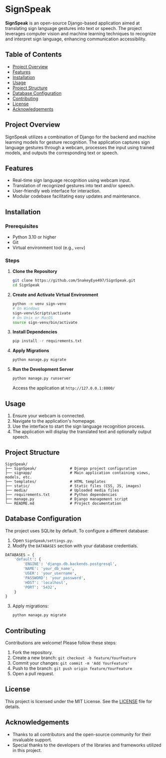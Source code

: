 
# SignSpeak

**SignSpeak** is an open-source Django-based application aimed at translating sign language gestures into text or speech. The project leverages computer vision and machine learning techniques to recognize and interpret sign language, enhancing communication accessibility.

## Table of Contents

- [Project Overview](#project-overview)
- [Features](#features)
- [Installation](#installation)
- [Usage](#usage)
- [Project Structure](#project-structure)
- [Database Configuration](#database-configuration)
- [Contributing](#contributing)
- [License](#license)
- [Acknowledgements](#acknowledgements)

## Project Overview

SignSpeak utilizes a combination of Django for the backend and machine learning models for gesture recognition. The application captures sign language gestures through a webcam, processes the input using trained models, and outputs the corresponding text or speech.

## Features

- Real-time sign language recognition using webcam input.
- Translation of recognized gestures into text and/or speech.
- User-friendly web interface for interaction.
- Modular codebase facilitating easy updates and maintenance.

## Installation

### Prerequisites

- Python 3.10 or higher
- Git
- Virtual environment tool (e.g., `venv`)

### Steps

1. **Clone the Repository**

   ```bash
   git clone https://github.com/SnakeyEye497/SignSpeak.git
   cd SignSpeak
   ```

2. **Create and Activate Virtual Environment**

   ```bash
   python -m venv sign-venv
   # On Windows
   sign-venv\Scripts\activate
   # On Unix or MacOS
   source sign-venv/bin/activate
   ```

3. **Install Dependencies**

   ```bash
   pip install -r requirements.txt
   ```

4. **Apply Migrations**

   ```bash
   python manage.py migrate
   ```

5. **Run the Development Server**

   ```bash
   python manage.py runserver
   ```

   Access the application at `http://127.0.0.1:8000/`

## Usage

1. Ensure your webcam is connected.
2. Navigate to the application's homepage.
3. Use the interface to start the sign language recognition process.
4. The application will display the translated text and optionally output speech.

## Project Structure

```
SignSpeak/
├── SignSpeak/               # Django project configuration
├── signapp/                 # Main application containing views, models, etc.
├── templates/               # HTML templates
├── static/                  # Static files (CSS, JS, images)
├── media/                   # Uploaded media files
├── requirements.txt         # Python dependencies
├── manage.py                # Django management script
└── README.md                # Project documentation
```

## Database Configuration

The project uses SQLite by default. To configure a different database:

1. Open `SignSpeak/settings.py`.
2. Modify the `DATABASES` section with your database credentials.

```python
DATABASES = {
    'default': {
        'ENGINE': 'django.db.backends.postgresql',
        'NAME': 'your_db_name',
        'USER': 'your_username',
        'PASSWORD': 'your_password',
        'HOST': 'localhost',
        'PORT': '5432',
    }
}
```

3. Apply migrations:

   ```bash
   python manage.py migrate
   ```

## Contributing

Contributions are welcome! Please follow these steps:

1. Fork the repository.
2. Create a new branch: `git checkout -b feature/YourFeature`
3. Commit your changes: `git commit -m 'Add YourFeature'`
4. Push to the branch: `git push origin feature/YourFeature`
5. Open a pull request.

## License

This project is licensed under the MIT License. See the [LICENSE](LICENSE) file for details.

## Acknowledgements

- Thanks to all contributors and the open-source community for their invaluable support.
- Special thanks to the developers of the libraries and frameworks utilized in this project.

